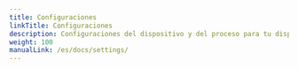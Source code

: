 ```yaml
---
title: Configuraciones
linkTitle: Configuraciones
description: Configuraciones del dispositivo y del proceso para tu dispositivo VitalControl
weight: 100
manualLink: /es/docs/settings/
---
```

<script>
  window.location.href = "/es/docs/settings/";
</script>

